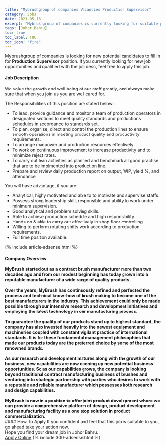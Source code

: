 ```yaml
---
title: "Mybrushgroup of companies Vacancies Production Supervisor" 
category: Jobs 
date: 2021-05-16 
excerpt: "Mybrushgroup of companies is currently looking for suitable person to fill in the Production Supervisor which based in Johor Bahru" 
tags: [Johor Bahru] 
toc: true 
toc_label: TOC 
toc_icon: "fire" 
--- 
```


<p>Mybrushgroup of companies is looking for new potential candidates to fill in for <b>Production Supervisor</b> position. If you currently looking for new job opportunities and qualified with the job desc, feel free to apply this job.
</p><div><div><h4>Job Description</h4></div><div><div><span><div><p>We value the growth and well being of our staff greatly, and always make sure that when you join us you are well cared for.&#160;</p><p>The Responsibilities of this position are stated below:</p><ul><li>To lead, provide guidance and monitor a team of production operators in designated sections to meet quality standards and productions schedules in accordance to standards set.</li><li>To plan, organise, direct and control the production lines to ensure smooth operations in meeting product quality and productivity requirements.</li><li>To arrange manpower and production resources effectively.</li><li>To work on continuous improvement to increase productivity and to minimize reject rates.</li><li>To carry out lean activities as planned and benchmark all good practise that are to be implmented into production line.</li><li>Prepare and review daily production report on output, WIP, yield %, and attendance</li></ul><p>You will have advantage, if you are:</p><ul><li>Analytical, highy motivated and able to to motivate and supervise staffs.</li><li>Possess strong leadership skill, responsible and ability to work under minimum supervision.</li><li>Good analytical and problem solving skills.</li><li>Able to achieve production schedule and high responsibility.</li><li>Hands on &amp; able to carry out effectively in shop floor controlling.</li><li>Willing to perform rotating shifts work according to production requirements.</li><li>Full time position available.</li></ul></div></span></div></div></div> 
{% include article-adsense.html %} 
<div><div><h4>Company Overview</h4></div><div><div><span><div><div>
<div><strong>MyBrush started out as a contract brush manufacturer more than two decades ago and from our modest beginning has today grown into a reputable manufacturer of a wide range of quality products.&#160;<br><br>Over the years, MyBrush has continuously refined and perfected the process and technical know-how of brush making to become one of the best manufacturers in the industry. This achievement could only be made possible tbrough our intensive research and development initiatives and employing the latest technology in our manufacturing process.&#160;<br><br>To guarantee the quality of our products stand up to highest standard, the company has also invested heavily into the newest equipment and machineries coupled with constant vigilant practice of international standards. It is for these fundamental management philosophies that made our products today are the preferred choice by some of the most renowned brands.&#160;<br><br>As our research and development matures along with the growth of our business, new capabilities are now opening up new potential business opportunities. So as our capabilities grows, the company is looking beyond traditional contract manufacturing business of brushes and venturing into strategic partnership with parties who desires to work with a reputable and reliable manufacturer which possesses both research and design capabilities.&#160;<br><br>MyBrush is now in a position to offer joint product development where we can provide a comprehensive platform of design, product development and manufacturing facility as a one stop solution in product commercialization.</strong></div>
</div></div></span></div></div></div> 
#### How To Apply 
If you confident and feel that this job is suitable to you, go ahead take your action now. <br/> 
Hope you find your dream job in Johor Bahru. <br/> 
<a href="https://www.jobstreet.com.my/en/job/production-supervisor-4567098?jobId=jobstreet-my-job-4567098&" class="btn btn--info" target="_blank" rel="nofollow noopenner">Apply Online</a> 
{% include 300-adsense.html %} 